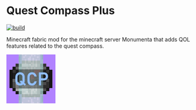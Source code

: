 # Quest Compass Plus
[![build](https://github.com/ImShyMike/QuestCompassPlus/actions/workflows/build.yml/badge.svg)](https://github.com/ImShyMike/QuestCompassPlus/actions/workflows/build.yml)  

Minecraft fabric mod for the minecraft server Monumenta that adds QOL features related to the quest compass.  


![QuestCompassPlus Logo](src/main/resources/assets/quest-compass-plus/icon.png)
